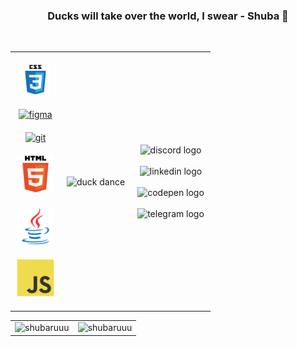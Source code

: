 <div align="center"> 
<h3 align="center">Ducks will take over the world, I swear - Shuba 🦆</h3>
<br>

<table align="center" style="border-collapse: collapse; text-align: center;">
  <tr>
    <!-- First column (languages/tools in column) -->
    <td align="center" style="padding: 10px;">
      <a href="https://www.w3schools.com/css/" target="_blank" rel="noreferrer"> 
        <img src="https://raw.githubusercontent.com/devicons/devicon/master/icons/css3/css3-original-wordmark.svg" alt="css3" width="48" height="48" style="margin: 10px 0;"/> 
      </a><br>
      <a href="https://www.figma.com/" target="_blank" rel="noreferrer"> 
        <img src="https://www.vectorlogo.zone/logos/figma/figma-icon.svg" alt="figma" width="60" height="60" style="margin: 10px 0;"/> 
      </a><br>
      <a href="https://git-scm.com/" target="_blank" rel="noreferrer"> 
        <img src="https://www.vectorlogo.zone/logos/git-scm/git-scm-icon.svg" alt="git" width="60" height="60" style="margin: 10px 0;"/> 
      </a><br>
      <a href="https://www.w3.org/html/" target="_blank" rel="noreferrer"> 
        <img src="https://raw.githubusercontent.com/devicons/devicon/master/icons/html5/html5-original-wordmark.svg" alt="html5" width="60" height="60" style="margin: 10px 0;"/> 
      </a><br>
      <a href="https://www.java.com" target="_blank" rel="noreferrer"> 
        <img src="https://raw.githubusercontent.com/devicons/devicon/master/icons/java/java-original.svg" alt="java" width="60" height="60" style="margin: 10px 0;"/> 
      </a><br>
      <a href="https://developer.mozilla.org/en-US/docs/Web/JavaScript" target="_blank" rel="noreferrer"> 
        <img src="https://raw.githubusercontent.com/devicons/devicon/master/icons/javascript/javascript-original.svg" alt="javascript" width="60" height="60" style="margin: 10px 0;"/> 
      </a>
    </td>
    <!-- Middle column (GIF) -->
    <td align="center" style="padding: 10px;">
      <img src="https://media1.tenor.com/m/S9BVMZq1Vq8AAAAC/duck-duck-dance.gif" alt="duck dance" width="800"/>
    </td>
    <!-- Third column (socials in column) -->
    <td align="top" style="padding: 10px;">
      <div>
        <img src="https://raw.githubusercontent.com/maurodesouza/profile-readme-generator/master/src/assets/icons/social/discord/default.svg" width="60" height="60" alt="discord logo"  />
        <br><br>
        <img src="https://raw.githubusercontent.com/maurodesouza/profile-readme-generator/master/src/assets/icons/social/linkedin/default.svg" width="60" height="60" alt="linkedin logo"  />
        <br><br>
        <img src="https://raw.githubusercontent.com/maurodesouza/profile-readme-generator/master/src/assets/icons/social/codepen/default.svg" width="60" height="60" alt="codepen logo"  />
        <br><br>
        <img src="https://raw.githubusercontent.com/maurodesouza/profile-readme-generator/master/src/assets/icons/social/telegram/default.svg" width="60" height="60" alt="telegram logo"  />
      </div>
    </td>
  </tr>
</table>

<!-- GitHub stats and streak side by side --> 
<table align="center"> 
  <tr> 
    <td> 
      <img src="https://github-readme-stats.vercel.app/api?username=shubaruuu&show_icons=true&theme=tokyonight&locale=en" alt="shubaruuu" /> 
    </td> 
    <td> 
      <img src="https://github-readme-streak-stats.herokuapp.com/?user=shubaruuu&theme=dark" alt="shubaruuu" /> 
    </td> 
  </tr> 
</table> 

</div>
